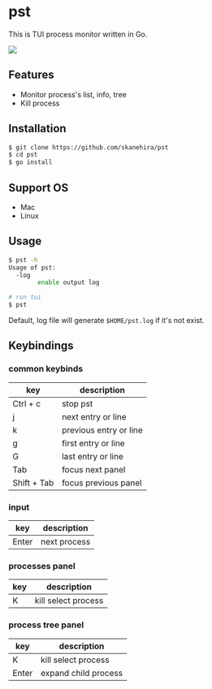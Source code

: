 # pst
This is TUI process monitor written in Go.

![](https://i.imgur.com/TUcGDfk.gif)

## Features
- Monitor process's list, info, tree
- Kill process

## Installation
```sh
$ git clone https://github.com/skanehira/pst
$ cd pst
$ go install
```

## Support OS
- Mac
- Linux

## Usage
```sh
$ pst -h
Usage of pst:
  -log
        enable output log

# run tui
$ pst
```

Default, log file will generate `$HOME/pst.log` if it's not exist.

## Keybindings
### common keybinds
| key         | description            |
|-------------|------------------------|
| Ctrl + c    | stop pst               |
| j           | next entry or line     |
| k           | previous entry or line |
| g           | first entry or line    |
| G           | last entry or line     |
| Tab         | focus next panel       |
| Shift + Tab | focus previous panel   |

### input
| key         | description          |
|-------------|----------------------|
| Enter       | next process         |

### processes panel
| key         | description          |
|-------------|----------------------|
| K           | kill select process  |

### process tree panel
| key         | description          |
|-------------|----------------------|
| K           | kill select process  |
| Enter       | expand child process |
